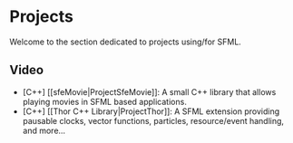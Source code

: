 # Projects

Welcome to the section dedicated to projects using/for SFML.

## Video
* [C++] [[sfeMovie|ProjectSfeMovie]]: A small C++ library that allows playing movies in SFML based applications.
* [C++] [[Thor C++ Library|ProjectThor]]: A SFML extension providing pausable clocks, vector functions, particles, resource/event handling, and more...
